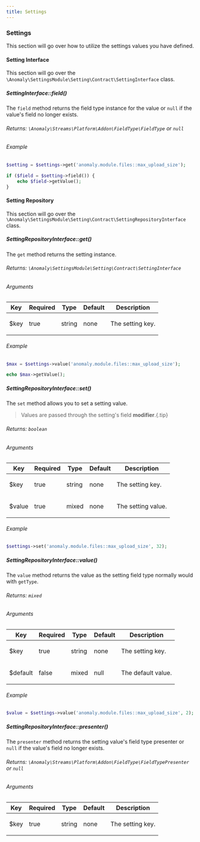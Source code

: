```yaml
---
title: Settings
---
```


### Settings

This section will go over how to utilize the settings values you have defined.

#### Setting Interface

This section will go over the `\Anomaly\SettingsModule\Setting\Contract\SettingInterface` class.

##### SettingInterface::field()

The `field` method returns the field type instance for the value or `null` if the value's field no longer exists.

###### Returns: `\Anomaly\Streams\Platform\Addon\FieldType\FieldType` or `null`

###### Example

```php
$setting = $settings->get('anomaly.module.files::max_upload_size');

if ($field = $setting->field()) {
    echo $field->getValue();
}
```

#### Setting Repository

This section will go over the `\Anomaly\SettingsModule\Setting\Contract\SettingRepositoryInterface` class.

##### SettingRepositoryInterface::get()

The `get` method returns the setting instance.

###### Returns: `\Anomaly\SettingsModule\Setting\Contract\SettingInterface`

###### Arguments

<table class="table table-bordered table-striped">

<thead>

<tr>

<th>Key</th>

<th>Required</th>

<th>Type</th>

<th>Default</th>

<th>Description</th>

</tr>

</thead>

<tbody>

<tr>

<td>

$key

</td>

<td>

true

</td>

<td>

string

</td>

<td>

none

</td>

<td>

The setting key.

</td>

</tr>

</tbody>

</table>

###### Example

```php
$max = $settings->value('anomaly.module.files::max_upload_size');

echo $max->getValue();
```

##### SettingRepositoryInterface::set()

The `set` method allows you to set a setting value.

> Values are passed through the setting's field **modifier**.{.tip}

###### Returns: `boolean`

###### Arguments

<table class="table table-bordered table-striped">

<thead>

<tr>

<th>Key</th>

<th>Required</th>

<th>Type</th>

<th>Default</th>

<th>Description</th>

</tr>

</thead>

<tbody>

<tr>

<td>

$key

</td>

<td>

true

</td>

<td>

string

</td>

<td>

none

</td>

<td>

The setting key.

</td>

</tr>

<tr>

<td>

$value

</td>

<td>

true

</td>

<td>

mixed

</td>

<td>

none

</td>

<td>

The setting value.

</td>

</tr>

</tbody>

</table>

###### Example

```php
$settings->set('anomaly.module.files::max_upload_size', 32);
```

##### SettingRepositoryInterface::value()

The `value` method returns the value as the setting field type normally would with `getType`.

###### Returns: `mixed`

###### Arguments

<table class="table table-bordered table-striped">

<thead>

<tr>

<th>Key</th>

<th>Required</th>

<th>Type</th>

<th>Default</th>

<th>Description</th>

</tr>

</thead>

<tbody>

<tr>

<td>

$key

</td>

<td>

true

</td>

<td>

string

</td>

<td>

none

</td>

<td>

The setting key.

</td>

</tr>

<tr>

<td>

$default

</td>

<td>

false

</td>

<td>

mixed

</td>

<td>

null

</td>

<td>

The default value.

</td>

</tr>

</tbody>

</table>

###### Example

```php
$value = $settings->value('anomaly.module.files::max_upload_size', 2);
```

##### SettingRepositoryInterface::presenter()

The `presenter` method returns the setting value's field type presenter or `null` if the value's field no longer exists.

###### Returns: `\Anomaly\Streams\Platform\Addon\FieldType\FieldTypePresenter` or `null`

###### Arguments

<table class="table table-bordered table-striped">

<thead>

<tr>

<th>Key</th>

<th>Required</th>

<th>Type</th>

<th>Default</th>

<th>Description</th>

</tr>

</thead>

<tbody>

<tr>

<td>

$key

</td>

<td>

true

</td>

<td>

string

</td>

<td>

none

</td>

<td>

The setting key.

</td>

</tr>

</tbody>

</table>
